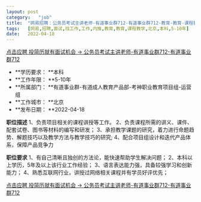 ```yaml
---
layout:	post
category:	"job"
title:	"网易招聘：公务员考试主讲老师-有道事业群712-有道事业群712-教育-教育-课程教学-北京本科5-10年"
tags:	[网易,招聘,面试,找工作,工作,内推,教育,教育,课程教学,北京,本科,5-10年]
date:	2022-04-18
---
```


[点击应聘 投简历就有面试机会 -> 公务员考试主讲老师-有道事业群712-有道事业群712](http://mobile.bole.netease.com/bole/boleDetail?id=38119&employeeId=346f03c3cda5f04c&key=all)



- **学历要求： **本科
- **工作年限： **5-10年
- **所属部门： **有道事业群-有道成人教育产品部-考神职业教育项目组-运营组
- **工作城市： **北京
- **发布日期： **2022-04-18



**职位描述**
1、负责项目相关的课程讲授等工作。
2、负责课程所需的讲义、课件、配套试卷、图书等材料的编写和研发；
3、承担教学课题的研究，着力进行命题趋势、解题技巧以及教学方法与教学技巧的研究;
4、配合项目组设计和迭代产品体系，保障产品竞争力



**职位要求**
1、有自己清晰且独创的方法论，能快速帮助学生解决问题；
2、本科以上学历，5年及以上该行业工作经验；
3、语言表达能力强，具备较强学习和创新能力；
4、熟悉互联网行业，讲授过网络相关课程并有学员好评优先；



[点击应聘 投简历就有面试机会 -> 公务员考试主讲老师-有道事业群712-有道事业群712](http://mobile.bole.netease.com/bole/boleDetail?id=38119&employeeId=346f03c3cda5f04c&key=all)